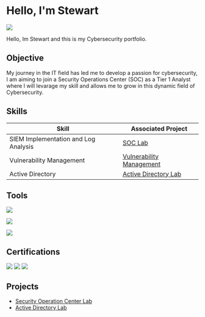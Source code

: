 # Hello, I'm Stewart 

<a href="https://linkedin.com/in/stewart-nyamutswa-b883ba354"><img src="https://img.shields.io/badge/-LinkedIn-0072b1?&style=for-the-badge&logo=linkedin&logoColor=white" /></a>

Hello, Im Stewart and this is my Cybersecurity portfolio. 

## Objective

My journey in the IT field has led me to develop a passion for cybersecurity, I am aiming to join a Security Operations Center (SOC) as a Tier 1 Analyst where I will levarage my skill and allows me to grow in this dynamic field of Cybersecurity.

## Skills

| Skill                                         | Associated Project         |
|-----------------------------------------------|----------------------------|
| SIEM Implementation and Log Analysis          | <a href="https://github.com/snyamutswa/Security-Operation-Centre-SOC- Lab">SOC Lab</a>|
| Vulnerability Management                      | <a href="https://github.com/snyamutswa/Vulnerability-Management">Vulnerability Management</a>|                                                                    
| Active Directory                              | <a href="https://github.com/snyamutswa/Active-Directory">Active Directory Lab</a>|



## Tools
<div>
    <img src="https://img.shields.io/badge/-Wireshark-1679A7?&style=for-the-badge&logo=Wireshark&logoColor=white" />
      
<a href="https://www.microsoft.com/en-us/security/business/endpoint-security/microsoft-defender-endpoint" 
target="_blank"><img src="https://img.shields.io/badge/-Microsoft_Defender_for_Endpoint-00A4EF?&style=for-the-badge&logo=Microsoft&logoColor=white" /></a>

<a href="https://www.splunk.com/" target="_blank"><img src="https://img.shields.io/badge/-Splunk-000000?&style=for-the-badge&logo=Splunk&logoColor=white" /></a>

</div>

## Certifications
<div>
<img src="https://img.shields.io/badge/-Security%2B-FF0000?&style=for-the-badge&logo=CompTIA&logoColor=white" />
<img src="https://img.shields.io/badge/-CySA%2B-2F8D46?&style=for-the-badge&logo=CompTIA&logoColor=white" />
<img src="https://img.shields.io/badge/-Cyberbit-1E4D7B?&style=for-the-badge&logo=Cyberbit&logoColor=white" />
</div>

## Projects
- <a href="https://github.com/snyamutswa/Security-Operation-Centre-SOC-Lab">Security Operation Center Lab</a>
- <a href="https://github.com/snyamutswa/Active-Directory">Active Directory Lab</a>

